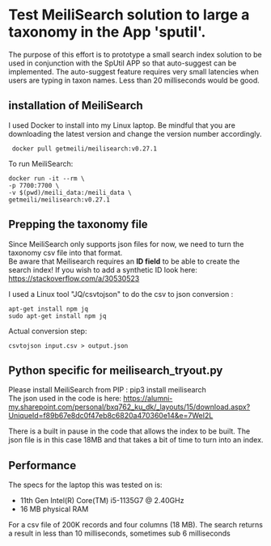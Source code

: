 # Test MeiliSearch solution to large a taxonomy in the App 'sputil'.

The purpose of this effort is to prototype a small search index solution to be used in conjunction with the SpUtil APP so that auto-suggest can be implemented. The auto-suggest feature requires very small latencies when users are typing in taxon names. Less than 20 milliseconds would be good.

## installation of MeiliSearch

I used Docker to install into my Linux laptop. Be mindful that you are downloading the latest version and change the version number accordingly.  

``` docker pull getmeili/meilisearch:v0.27.1```  

To run MeiliSearch:
```
docker run -it --rm \
-p 7700:7700 \
-v $(pwd)/meili_data:/meili_data \
getmeili/meilisearch:v0.27.1
```  


## Prepping the taxonomy file
Since MeiliSearch only supports json files for now, we need to turn the taxonomy csv file into that format.  
Be aware that Meilisearch requires an __ID field__ to be able to create the search index! If you wish to add a synthetic ID look here: https://stackoverflow.com/a/30530523
    
I used a Linux tool "JQ/csvtojson" to do the csv to json conversion :
```
apt-get install npm jq  
sudo apt-get install npm jq  
```  
Actual conversion step: 
```
csvtojson input.csv > output.json

```  


## Python specific for meilisearch_tryout.py  
Please install MeiliSearch from PIP : pip3 install meilisearch  
The json used in the code is here: https://alumni-my.sharepoint.com/personal/bxq762_ku_dk/_layouts/15/download.aspx?UniqueId=f89b67e8dc0f47eb8c6820a470360e14&e=7WeI2L  

There is a built in pause in the code that allows the index to be built. The json file is in this case 18MB and that takes a bit of time to turn into an index. 

## Performance  
The specs for the laptop this was tested on is:  
- 11th Gen Intel(R) Core(TM) i5-1135G7 @ 2.40GHz  
- 16 MB physical RAM

For a csv file of 200K records and four columns (18 MB). The search returns a result in less than 10 milliseconds, sometimes sub 6 milliseconds


